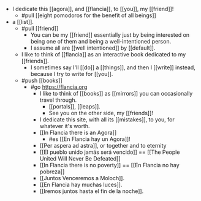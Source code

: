 - I dedicate this [[agora]], and [[flancia]], to [[you]], my [[friend]]!
	- #pull [[eight pomodoros for the benefit of all beings]]
- a [[list]].
	- #pull [[friend]]
		- You can be my [[friend]] essentially just by being interested on being one of them and being a well-intentioned person.
		- I assume all are [[well intentioned]] by [[default]].
	- I like to think of [[flancia]] as an interactive book dedicated to my [[friends]].
		- I sometimes say I'll [[do]] a [[things]], and then I [[write]] instead, because I try to write for [[you]].
	- #push [[books]]
		- #go https://flancia.org
			- I like to think of [[books]] as [[mirrors]] you can occasionally travel through.
				- [[portals]], [[leaps]].
				- See you on the other side, my [[friends]]!
			- I dedicate this site, with all its [[mistakes]], to you, for whatever it's worth.
			- [[In Flancia there is an Agora]]
				- #es [[En Flancia hay un Agora]]!
			- [[Per aspera ad astra]], or together and to eternity
			- [[El pueblo unido jamás será vencido]] == [[The People United Will Never Be Defeated]]
			- [[In Flancia there is no poverty]] == [[En Flancia no hay pobreza]]
			- [[Juntos Venceremos a Moloch]].
			- [[En Flancia hay muchas luces]].
			- [[Iremos juntos hasta el fin de la noche]].